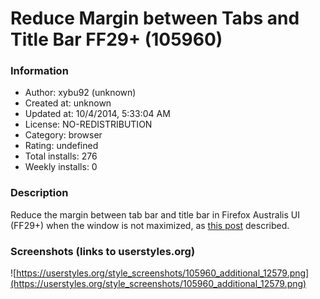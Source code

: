 # Reduce Margin between Tabs and Title Bar FF29+ (105960)

### Information
- Author: xybu92 (unknown)
- Created at: unknown
- Updated at: 10/4/2014, 5:33:04 AM
- License: NO-REDISTRIBUTION
- Category: browser
- Rating: undefined
- Total installs: 276
- Weekly installs: 0


### Description
Reduce the margin between tab bar and title bar in Firefox Australis UI (FF29+) when the window is not maximized, as <a href="http://xybu.me/reduce-margin-between-tabs-and-title-bar-in-firefox-australis/" target="_blank">this post</a> described.


### Screenshots (links to userstyles.org)
![https://userstyles.org/style_screenshots/105960_additional_12579.png](https://userstyles.org/style_screenshots/105960_additional_12579.png)


